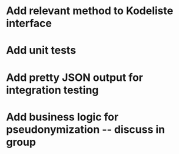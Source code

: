 # Add relevant method to Kodeliste interface
# Add unit tests
# Add pretty JSON output for integration testing
# Add business logic for pseudonymization -- discuss in group